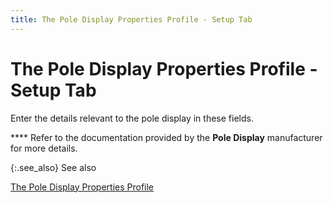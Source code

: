 ```yaml
---
title: The Pole Display Properties Profile - Setup Tab
---
```


# The Pole Display Properties Profile - Setup Tab


Enter the details relevant to the pole display in these fields.


**** Refer to the documentation  provided by the **Pole Display** manufacturer  for more details.


{:.see_also}
See also


[The  Pole Display Properties Profile]({{site.pos_baseurl}}/pos-setup/pole-display/setup/properties-profile/the_pole_display_properties_profile.html)
